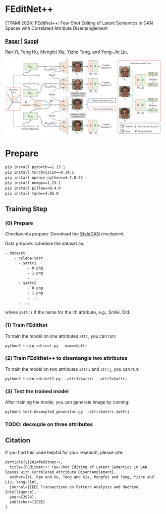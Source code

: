 # FEditNet++
[TPAMI 2024] FEditNet++: Few-Shot Editing of Latent Semantics in GAN Spaces with Correlated Attribute Disentanglement

###  [Paper](https://ieeexplore.ieee.org/document/10607942) | [Suppl](10.1109/TPAMI.2024.3432529/mm1)

<!-- <br> -->
[Ran Yi](https://scholar.google.com/citations?hl=zh-CN&user=y68DLo4AAAAJ),
[Teng Hu](https://scholar.google.com/citations?hl=zh-CN&user=Jm5qsAYAAAAJ),
[Mengfei Xia](https://scholar.google.com/citations?hl=zh-CN&user=jmOlxQ0AAAAJ), 
[Yizhe Tang](https://github.com/sjtuplayer/FEditNet2),
 and [Yong-Jin Liu](https://scholar.google.com.hk/citations?hl=zh-CN&user=GNDtwWQAAAAJ),
<!-- <br> -->

![image](imgs/framework.png)


# Prepare

```bash
pip install pytorch==1.13.1
pip install torchvision==0.14.1
pip install opencv-python==4.7.0.72
pip install numpy==1.23.1
pip install pillow==9.4.0
pip install tqdm==4.65.0
```



## Training Step

### (0) Prepare
Checkpoints prepare: Download the [StyleGAN](https://github.com/rosinality/stylegan2-pytorch) checkpoint.

Data prepare: schedule the dataset as:

```angular2html
- dataset
    - celeba-test
      - $attr1
          - 0.png
          - 1.png
          - ...
      - $attr2
          - 0.png
          - 1.png
          - ...
      - ...

```
where `$attri` if the name for the ith attribute, e.g., Smile, Old.
### (1) Train FEditNet

To train the model on one attributes `attr`, you can run:

```
python3 train_editnet.py --name=$attr
```

### (2) Train FEditNet++ to disentangle two attributes

To train the model on two attributes `attri` and `attrj`, you can run:

```
python3 train_editnet2.py --attr1=$attri --attr2=$attrj
```

### (3) Test the trained model

After training the model, you can generate image by running:
```
python3 test-decoupled_generator.py --attr=$attri-$attrj
```

### TODO: decouple on three attributes


## Citation

If you find this code helpful for your research, please cite:

```
@article{yi2024feditnet++,
  title={FEditNet++: Few-Shot Editing of Latent Semantics in GAN Spaces with Correlated Attribute Disentanglement},
  author={Yi, Ran and Hu, Teng and Xia, Mengfei and Tang, Yizhe and Liu, Yong-Jin},
  journal={IEEE Transactions on Pattern Analysis and Machine Intelligence},
  year={2024},
  publisher={IEEE}
}
```
